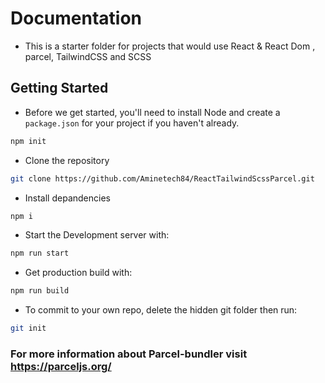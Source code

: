 # Documentation

- This is a starter folder for projects  that would use React & React Dom , parcel, TailwindCSS and SCSS

## Getting Started  

- Before we get started, you'll need to install Node and create
a `package.json` for your project if you haven't already.

```sh
npm init
```

- Clone the repository

```sh
git clone https://github.com/Aminetech84/ReactTailwindScssParcel.git
```

- Install depandencies

```sh
npm i
```

- Start the Development server with:

```sh
npm run start
```

- Get production build with:

```sh
npm run build
```

- To commit to your own repo, delete the hidden git folder then run:

```sh
git init
```

### For more information about Parcel-bundler visit <https://parceljs.org/>
